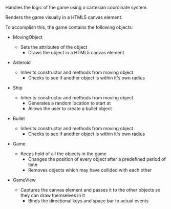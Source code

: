 Handles the logic of the game using a cartesian coordinate system.

Renders the game visually in a HTML5 canvas element.

To accomplish this, the game contains the following objects:

- MovingObject
  - Sets the attributes of the object
	- Draws the object in a HTML5 canvas element
	
- Asteroid
  - Inherits constructor and methods from moving object
	- Checks to see if another object is within it's own radius
	
- Ship
  - Inherits constructor and methods from moving object
	- Generates a random location to start at
	- Allows the user to create a bullet object

- Bullet
  - Inherits constructor and methods from moving object
	- Checks to see if another object is within it's own radius
	
- Game
  - Keeps hold of all the objects in the game
	- Changes the position of every object after a predefined period of time
	- Removes objects which may have collided with each other
	
- GameView
  - Captures the canvas element and passes it to the other objects so they can draw themselves in it
	- Binds the directional keys and space bar to actual events